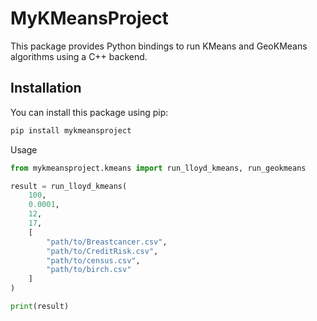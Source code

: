 # MyKMeansProject

This package provides Python bindings to run KMeans and GeoKMeans algorithms using a C++ backend.

## Installation

You can install this package using pip:

```bash
pip install mykmeansproject
```


Usage

```python
from mykmeansproject.kmeans import run_lloyd_kmeans, run_geokmeans

result = run_lloyd_kmeans(
    100,
    0.0001,
    12,
    17,
    [
        "path/to/Breastcancer.csv",
        "path/to/CreditRisk.csv",
        "path/to/census.csv",
        "path/to/birch.csv"
    ]
)

print(result)
```